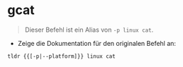 # gcat

> Dieser Befehl ist ein Alias von `-p linux cat`.

- Zeige die Dokumentation für den originalen Befehl an:

`tldr {{[-p|--platform]}} linux cat`
